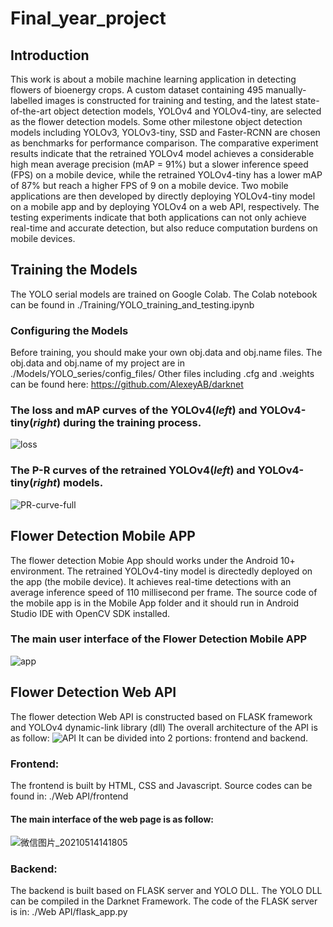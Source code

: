 # Final_year_project
## Introduction
This work is about a mobile  machine learning application in detecting flowers of bioenergy crops.
A custom dataset containing 495 manually-labelled images is constructed for training and testing, and the latest state-of-the-art object detection models, YOLOv4 and YOLOv4-tiny, are selected as the flower detection models.
Some other milestone object detection models including YOLOv3, YOLOv3-tiny, SSD and Faster-RCNN are chosen as benchmarks for performance comparison. 
The comparative experiment results indicate that the retrained YOLOv4 model achieves a considerable high mean average precision (mAP = 91%) but a slower inference speed (FPS) on a mobile device, while the retrained YOLOv4-tiny has a lower mAP of 87% but reach a higher FPS of 9 on a mobile device. Two mobile applications are then developed by directly deploying YOLOv4-tiny model on a mobile app and by deploying YOLOv4 on a web API, respectively. 
The testing experiments indicate that both applications can not only achieve real-time and accurate detection, but also reduce computation burdens on mobile devices. 
## Training the Models
The YOLO serial models are trained on Google Colab. The Colab notebook can be found in ./Training/YOLO_training_and_testing.ipynb
### Configuring the Models
Before training, you should make your own obj.data and obj.name files. The obj.data and obj.name of my project are in ./Models/YOLO_series/config_files/
Other files including .cfg and .weights can be found here: https://github.com/AlexeyAB/darknet
### The loss and mAP curves of the YOLOv4(_left_) and YOLOv4-tiny(_right_) during the training process.
![loss](https://user-images.githubusercontent.com/50050000/118405901-cb1a7300-b671-11eb-98c1-562a2e4eae88.png)
### The P-R curves of the retrained YOLOv4(_left_) and YOLOv4-tiny(_right_) models.
![PR-curve-full](https://user-images.githubusercontent.com/50050000/118406237-184b1480-b673-11eb-9dd7-8e292ecc50d2.png)

## Flower Detection Mobile APP
The flower detection Mobie App should works under the Android 10+ environment. The retrained YOLOv4-tiny model is directedly deployed on the app (the mobile device). It achieves real-time detections with an average inference speed of 110 millisecond per frame.
The source code of the mobile app is in the Mobile App folder and it should run in Android Studio IDE with OpenCV SDK installed.
### The main user interface of the Flower Detection Mobile APP
![app](https://user-images.githubusercontent.com/50050000/118405532-47ac5200-b670-11eb-8980-f0ecdb63f604.jpg)
## Flower Detection Web API
The flower detection Web API is constructed based on FLASK framework and YOLOv4 dynamic-link library (dll)
The overall architecture of the API is as follow:
![API](https://user-images.githubusercontent.com/50050000/118406362-a626ff80-b673-11eb-8e22-384cd20562b9.png)
It can be divided into 2 portions: frontend and backend.
### Frontend:
The frontend is built by HTML, CSS and Javascript. Source codes can be found in: ./Web API/frontend
#### The main interface of the web page is as follow:
![微信图片_20210514141805](https://user-images.githubusercontent.com/50050000/118406335-90193f00-b673-11eb-9269-be48742e25c4.jpg)
### Backend:
The backend is built based on FLASK server and YOLO DLL. The YOLO DLL can be compiled in the Darknet Framework.
The code of the FLASK server is in: ./Web API/flask_app.py

